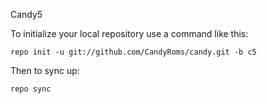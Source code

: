 Candy5

To initialize your local repository use a command like this:

    repo init -u git://github.com/CandyRoms/candy.git -b c5

Then to sync up:

    repo sync


